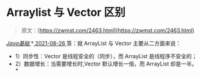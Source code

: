 <!--yml
category: 未分类
date: 0001-01-01 00:00:00
-->

# Arraylist 与 Vector 区别

> 原文：[https://zwmst.com/2463.html](https://zwmst.com/2463.html)

   [ *Java基础* ](https://zwmst.com/java%e5%9f%ba%e7%a1%80)*[ <time datetime="2021-08-26T10:48:07+08:00"> 2021-08-26 </time> ](https://zwmst.com/2463.html)  答：就 ArrayList 与 Vector 主要从二方面来说：

*   1）同步性：Vector 是线程安全的（同步），而 ArrayList 是线程序不安全的；
*   2）数据增长：当需要增长时,Vector 默认增长一倍，而 ArrayList 却是一半。*
